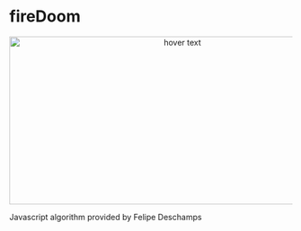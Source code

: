 # fireDoom

<p align="center">
  <img src="https://github.com/gallifreyo/fireDoom/blob/master/res/fire.jpg" width="600" height="300" title="hover text">
  <p>Javascript algorithm provided by Felipe Deschamps<p>
 
</p>
